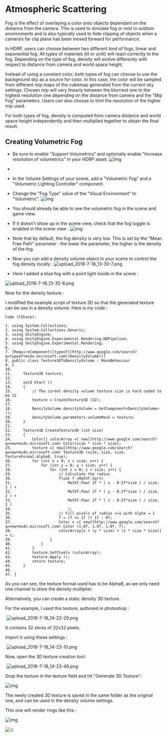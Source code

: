 # Atmospheric Scattering

Fog is the effect of overlaying a color onto objects dependant on the distance from the camera. This is used to simulate fog or mist in outdoor environments and is also typically used to hide clipping of objects when a camera’s far clip plane has been moved forward for performance.

In HDRP, users can choose between two different kind of fogs, linear and exponential fog. All types of materials (lit or unlit) will react correctly to the fog. Depending on the type of fog, density will evolve differently with respect to distance from camera and world space height.

Instead of using a constant color, both types of fog can choose to use the background sky as a source for color. In this case, the color will be sampled from different mip maps of the cubemap generated from the current sky settings. Chosen mip will vary linearly between the blurriest one to the highest resolution one depending on the distance from camera and the “Mip Fog” parameters. Users can also choose to limit the resolution of the higher mip used.

For both types of fog, density is computed from camera distance and world space height independently and then multiplied together to obtain the final result.

## Creating Volumetric Fog

- Be sure to enable "Support Volumetrics" and optionally enable "Increase resolution of volumetrics" in your HDRP asset:
 ![img](https://lh3.googleusercontent.com/LKkNaNVzpMWN_WJ-svF50Z_xM3bac7oMzDACJi4qQwTQ0zycmldwCYS_VvGeLbEf8CG_sLa4InW6NFCf0stRZ3elZLCg2MGXfOBl_TSiM3y0jvZIT8QIOYsJcBjXmaE4kh5dPuUS)
- 
- In the Volume Settings of your scene, add a "Volumetric Fog" and a "Volumetric Lighting Controller" component.
- Change the "Fog Type" value of the "Visual Environment" to "Volumetric".
 ![img](https://lh6.googleusercontent.com/zcp6qNg4Yn6EAcreqZJ3f_gQ_Dp6z11vMX3KQR74Z44C9yroo6SaLJN_kptUbeeZN67KqAmfA_ZbtjsB4RQl3DezomflPMaQmnpJhaX5lyGjMbXakGwJTj-J74tQhsEk-l96eVWa)
- You should already be able to see the volumetric fog in the scene and game view.
- If it doesn't show up in the scene view, check that the fog toggle is enabled in the scene view :
 ![img](https://lh4.googleusercontent.com/caVxRGTymngkUu73r3NApfD1i4ZPCQpAeJzRVf6we-Sd1Ko3MmTI7w76PxUxVdK3C0HZIeL-4CVehXdwpw3JgbphTdqhMjhBehgLDzrUr6GB6BDeWADL-55az1wdlD_6uudaRKcA)

- Note that by default, the fog density is very low. This is set by the "Mean Free Path" parameter : the lower the parameter, the higher is the density of the fog.
- Now you can add a density volume object in your scene to control the fog density locally :
![upload_2018-7-18_13-30-7.png](https://lh3.googleusercontent.com/xraINdZZDp0y1j5ZJfiWtzEtFuQX9trcc-A1XdyZ6Juzz4GjSlreeVWNvZtOSxgNMC53Hz2_I-J6Pe7y6obSwJfSTyWAdiic3CDf9F48X-iA24cLudg2AYv8wYOtnmFb-7qh6Ei0)         

- Here I added a blue fog with a point light inside in the scene :

![upload_2018-7-18_13-35-8.png](https://lh5.googleusercontent.com/IaUuFvUnSZ1G6fmtJdvv0RtUyHP5uQyqiyT9GsctIp_bPM0WoSLNR8DKhPMAaAZy0eFzUA_Zz-PTkPsqk6wADdHRnmJCLRkoGuhIRIL2dsmQlIoTABOo8g49zwNwkQKj1WYBF8Ti)         

Now for the density texture :

I modified the example script of texture 3D so that the generated texture can be use in a density volume. Here is my code :

```
Code (CSharp):

1. using System.Collections;
2. using System.Collections.Generic;
3. using UnityEngine;
4. using UnityEngine.Experimental.Rendering.HDPipeline;
5. using UnityEngine.Experimental.Rendering;
6.  
7. [RequireComponent([typeof](http://www.google.com/search?q=typeof+msdn.microsoft.com)(DensityVolume))]
8. public class Texture3DToDensityVolume : MonoBehaviour
9. {
10.  
11.     Texture3D texture;
12.  
13.     void Start ()
14.     {
15.         // The curent density volume texture size is hard coded to be 32
16.         texture = CreateTexture3D (32);
17.  
18.         DensityVolume densityVolume = GetComponent<DensityVolume>();
19.         densityVolume.parameters.volumeMask = texture;
20.     }
21.  
22.     Texture3D CreateTexture3D (int size)
23.     {
24.         Color[] colorArray =[ new](http://www.google.com/search?q=new+msdn.microsoft.com) Color[size * size * size];
25.         texture =[ new](http://www.google.com/search?q=new+msdn.microsoft.com) Texture3D (size, size, size, TextureFormat.Alpha8, true);
26.         for (int x = 0; x < size; x++) {
27.             for (int y = 0; y < size; y++) {
28.                 for (int z = 0; z < size; z++) {
29.                     // Calculate the radius
30.                     float f =Mathf.Sqrt(
31.                         Mathf.Pow( 2f * ( x - 0.5f*size ) / size, 2 ) +
32.                         Mathf.Pow( 2f * ( y - 0.5f*size ) / size, 2 ) +
33.                         Mathf.Pow( 2f * ( z - 0.5f*size ) / size, 2 )
34.                         );
35.                     // Fill pixels of radius <=1 with alpha = 1
36.                     f = (f <= 1f )? 1f : 0f;
37.                     Color c =[ new](http://www.google.com/search?q=new+msdn.microsoft.com) Color (1.0f, 1.0f, 1.0f, f);
38.                     colorArray[x + (y * size) + (z * size * size)] = c;
39.                 }
40.             }
41.         }
42.         texture.SetPixels (colorArray);
43.         texture.Apply ();
44.         return texture;
45.     }
46.        
47. }
```

As you can see, the texture format used has to be Alpha8, as we only need one channel to store the density multiplier.

Alternatively, you can create a static density 3D texture.

For the example, I used this texture, authored in photoshop :

​         ![upload_2018-7-18_14-22-29.png](https://lh4.googleusercontent.com/t1uhoRpOSdbnqm22Uu17dU0WPataxzGpVn6lzFS9g3hJ1FrhL3rZqmK9Eae5c4ejyBSprPjjRV7F4b-7PpTjaDni4MkazKClcIet2qp7UoyZlnW7k7r8DcqOPeRmaT4x5JIuwMo0)         

It contains 32 slices of 32x32 pixels.

Import it using these settings :

​         ![upload_2018-7-18_14-23-10.png](https://lh4.googleusercontent.com/Mx5NPjDYJitByhWT9IJFXT94Zg--KSKaAjuylVO9OgIK3PuVIdhZuTxs475Ozpipf7fd5dVOlbBNFwIMqztwUC5L2L_vp82OpKNG-HTZBQthEsCkoyfbKQ9B3WYcwENJfqjLx58o)         

Now, open the 3D texture creation tool:

​         ![upload_2018-7-18_14-23-46.png](https://lh5.googleusercontent.com/98hgTu0h8aGNNZZAtIVCTFUgiqbULEscKwzUZFd6daDG3saGpjGNn6GvH_AyeG0UmfvwPrsNg3MHPHMhbl17a1mfiWjP2G8043cKoaDJFFoloI9DX65Kob_Zk4yywgBbVSyMVRXC)         

Drop the texture in the texture field and hit "Generate 3D Texture":

![img](https://lh3.googleusercontent.com/QXfmIiZ-bDO-YotGLMt2AVbJSWbeQQchJFzcyhTURKn7h3f7LBmthxe7IOpuigjdxWGwgZLQTy3Wz2GExlCAyjsdJ7iMXIoxsCWtTSYDJ-_vdOw7q-iMq6z-oaE0YhfHJurEQ18B)

The newly created 3D texture is saved in the same folder as the original one, and can be used in the density volume settings.

This one will render rings like this :

![img](https://lh4.googleusercontent.com/m1bV3ITdIenGpHSO2opgo463Y73aK9gwP_KJpw-RgvfXpipd6hQqi_-obpoO0DmYJVIF6RK-x-OhUsglREs8IZIUmTnIrBhBDtVmG1Vo-mV7X4D-BxFTKmZufs4_hQpZ0yHfQB7e)

![:)](https://lh5.googleusercontent.com/XG1-xPDcRcXoa1YYwnaNmGG4nei52zgwJCBaXQ4l78sACDxKHWByJ-6cJfAjK9nmGa8TbYN4Hyo_XKB08V2orunyC58VGyZv1RHmKfQbGHttrd9qzkpG6cSt2gVcgZNeuFdGSVej)